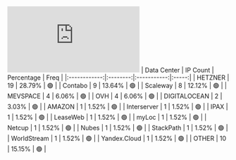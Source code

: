![Diagramm](https://github.com/obajay/StateSync-snapshots/blob/main/Projects/Lum/1/README.md)
| Data Center | IP Count | Percentage | Freq |
|:------------:|:--------:|:-----------:|:-----:|
| HETZNER | 19 | 28.79% | 🟢 |
| Contabo | 9 | 13.64% | 🟢 |
| Scaleway | 8 | 12.12% | 🟢 |
| MEVSPACE | 4 | 6.06% | 🟢 |
| OVH | 4 | 6.06% | 🟢 |
| DIGITALOCEAN | 2 | 3.03% | 🟢 |
| AMAZON | 1 | 1.52% | 🟢 |
| Interserver | 1 | 1.52% | 🟢 |
| IPAX | 1 | 1.52% | 🟢 |
| LeaseWeb | 1 | 1.52% | 🟢 |
| myLoc | 1 | 1.52% | 🟢 |
| Netcup | 1 | 1.52% | 🟢 |
| Nubes | 1 | 1.52% | 🟢 |
| StackPath | 1 | 1.52% | 🟢 |
| WorldStream | 1 | 1.52% | 🟢 |
| Yandex.Cloud | 1 | 1.52% | 🟢 |
| OTHER | 10 | 15.15% | 🟢 |
